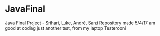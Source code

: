 # JavaFinal
Java Final Project - Srihari, Luke, André, Santi
Repository made 5/4/17
am good at coding
just another test, from my laptop
Testerooni
